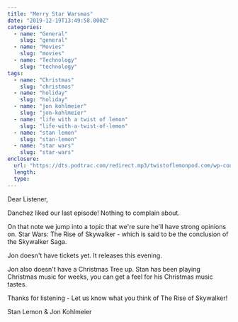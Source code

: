 ```yaml
---
title: "Merry Star Warsmas"
date: "2019-12-19T13:49:58.000Z"
categories:
  - name: "General"
    slug: "general"
  - name: "Movies"
    slug: "movies"
  - name: "Technology"
    slug: "technology"
tags:
  - name: "Christmas"
    slug: "christmas"
  - name: "holiday"
    slug: "holiday"
  - name: "jon kohlmeier"
    slug: "jon-kohlmeier"
  - name: "life with a twist of lemon"
    slug: "life-with-a-twist-of-lemon"
  - name: "stan lemon"
    slug: "stan-lemon"
  - name: "star wars"
    slug: "star-wars"
enclosure:
  url: "https://dts.podtrac.com/redirect.mp3/twistoflemonpod.com/wp-content/uploads/2019/12/075-lwatol-20191219.mp3"
  length:
  type:
---
```


Dear Listener,

Danchez liked our last episode! Nothing to complain about.

On that note we jump into a topic that we're sure he'll have strong opinions on. Star Wars: The Rise of Skywalker - which is said to be the conclusion of the Skywalker Saga.

Jon doesn't have tickets yet. It releases this evening.

Jon also doesn't have a Christmas Tree up. Stan has been playing Christmas music for weeks, you can get a feel for his Christmas music tastes.

Thanks for listening - Let us know what you think of The Rise of Skywalker!

Stan Lemon & Jon Kohlmeier
